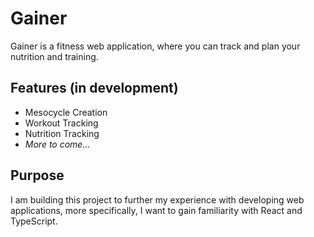 # Gainer
Gainer is a fitness web application, where you can track and plan your nutrition and training.

## Features (in development)
- Mesocycle Creation
- Workout Tracking
- Nutrition Tracking
- *More to come...*

## Purpose
I am building this project to further my experience with developing web applications, more specifically, I want to gain familiarity with React and TypeScript.